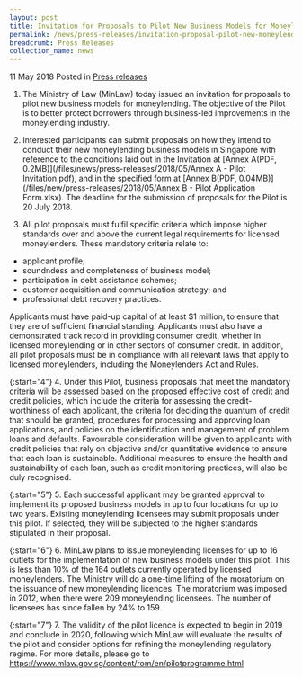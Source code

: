 ```yaml
---
layout: post
title: Invitation for Proposals to Pilot New Business Models for Moneylending
permalink: /news/press-releases/invitation-proposal-pilot-new-moneylending-business-models
breadcrumb: Press Releases
collection_name: news
---
```


11 May 2018 Posted in [Press releases](/news/press-releases)


1. The Ministry of Law (MinLaw) today issued an invitation for proposals to pilot new business models for moneylending. The objective of the Pilot is to better protect borrowers through business-led improvements in the moneylending industry.

 

2. Interested participants can submit proposals on how they intend to conduct their new moneylending business models in Singapore with reference to the conditions laid out in the Invitation at [Annex A(PDF, 0.2MB)](/files/news/press-releases/2018/05/Annex A - Pilot Invitation.pdf), and in the specified form at [Annex B(PDF, 0.04MB)](/files/new/press-releases/2018/05/Annex B - Pilot Application Form.xlsx). The deadline for the submission of proposals for the Pilot is 20 July 2018.

 

3. All pilot proposals must fulfil specific criteria which impose higher standards over and above the current legal requirements for licensed moneylenders. These mandatory criteria relate to:

* applicant profile;
* soundndess and completeness of business model;
* participation in debt assistance schemes;
* customer acquisition and communication strategy; and
* professional debt recovery practices.

Applicants must have paid-up capital of at least $1 million, to ensure that they are of sufficient financial standing. Applicants must also have a demonstrated track record in providing consumer credit, whether in licensed moneylending or in other sectors of consumer credit. In addition, all pilot proposals must be in compliance with all relevant laws that apply to licensed moneylenders, including the Moneylenders Act and Rules.

{:start="4"}
4. Under this Pilot, business proposals that meet the mandatory criteria will be assessed based on the proposed effective cost of credit and credit policies, which include the criteria for assessing the credit-worthiness of each applicant, the criteria for deciding the quantum of credit that should be granted, procedures for processing and approving loan applications, and policies on the identification and management of problem loans and defaults. Favourable consideration will be given to applicants with credit policies that rely on objective and/or quantitative evidence to ensure that each loan is sustainable. Additional measures to ensure the health and sustainability of each loan, such as credit monitoring practices, will also be duly recognised.

{:start="5"}
5. Each successful applicant may be granted approval to implement its proposed business models in up to four locations for up to two years. Existing moneylending licensees may submit proposals under this pilot. If selected, they will be subjected to the higher standards stipulated in their proposal.  

{:start="6"}
6. MinLaw plans to issue moneylending licenses for up to 16 outlets for the implementation of new business models under this pilot. This is less than 10% of the 164 outlets currently operated by licensed moneylenders. The Ministry will do a one-time lifting of the moratorium on the issuance of new moneylending licences. The moratorium was imposed in 2012, when there were 209 moneylending licensees. The number of licensees has since fallen by 24% to 159.      


{:start="7"}
7. The validity of the pilot licence is expected to begin in 2019 and conclude in 2020, following which MinLaw will evaluate the results of the pilot and consider options for refining the moneylending regulatory regime.
For more details, please go to https://www.mlaw.gov.sg/content/rom/en/pilotprogramme.html 
